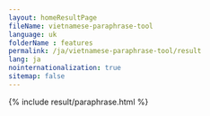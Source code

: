 ```yaml
---
layout: homeResultPage
fileName: vietnamese-paraphrase-tool
language: uk
folderName : features
permalink: /ja/vietnamese-paraphrase-tool/result
lang: ja
nointernationalization: true
sitemap: false
---
```

{% include result/paraphrase.html %}

<script src="/js/result/paraprashing.js" data-foldername="{{page.folderName}}" data-lang="{{page.lang}}"></script>
